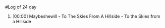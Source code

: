 #Log of 24 day

1. [00:00] Maybeshewill - To The Skies From A Hillside - To the Skies from a Hillside
